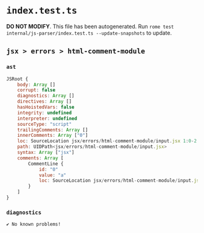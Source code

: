 # `index.test.ts`

**DO NOT MODIFY**. This file has been autogenerated. Run `rome test internal/js-parser/index.test.ts --update-snapshots` to update.

## `jsx > errors > html-comment-module`

### `ast`

```javascript
JSRoot {
	body: Array []
	corrupt: false
	diagnostics: Array []
	directives: Array []
	hasHoistedVars: false
	integrity: undefined
	interpreter: undefined
	sourceType: "script"
	trailingComments: Array []
	innerComments: Array ["0"]
	loc: SourceLocation jsx/errors/html-comment-module/input.jsx 1:0-2:0
	path: UIDPath<jsx/errors/html-comment-module/input.jsx>
	syntax: Array ["jsx"]
	comments: Array [
		CommentLine {
			id: "0"
			value: "a"
			loc: SourceLocation jsx/errors/html-comment-module/input.jsx 1:0-1:5
		}
	]
}
```

### `diagnostics`

```
✔ No known problems!

```
